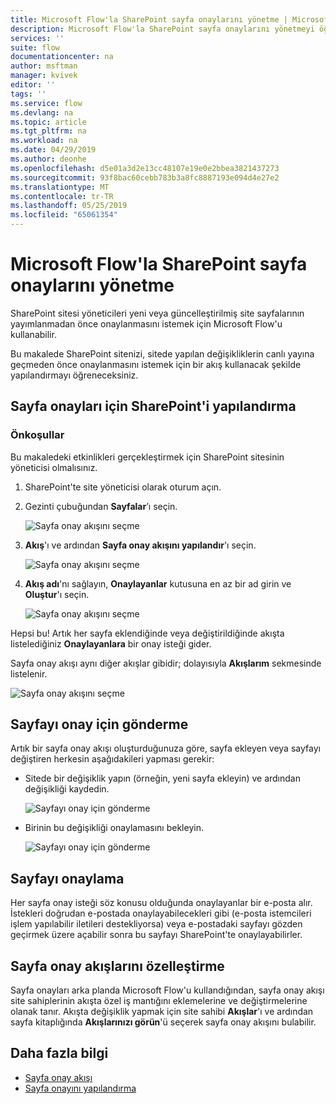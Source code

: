 ```yaml
---
title: Microsoft Flow'la SharePoint sayfa onaylarını yönetme | Microsoft Docs
description: Microsoft Flow'la SharePoint sayfa onaylarını yönetmeyi öğrenin.
services: ''
suite: flow
documentationcenter: na
author: msftman
manager: kvivek
editor: ''
tags: ''
ms.service: flow
ms.devlang: na
ms.topic: article
ms.tgt_pltfrm: na
ms.workload: na
ms.date: 04/29/2019
ms.author: deonhe
ms.openlocfilehash: d5e01a3d2e13cc48107e19e0e2bbea3821437273
ms.sourcegitcommit: 93f8bac60cebb783b3a8fc8887193e094d4e27e2
ms.translationtype: MT
ms.contentlocale: tr-TR
ms.lasthandoff: 05/25/2019
ms.locfileid: "65061354"
---
```

# <a name="manage-sharepoint-page-approvals-with-microsoft-flow"></a>Microsoft Flow'la SharePoint sayfa onaylarını yönetme

SharePoint sitesi yöneticileri yeni veya güncelleştirilmiş site sayfalarının yayımlanmadan önce onaylanmasını istemek için Microsoft Flow'u kullanabilir.

Bu makalede SharePoint sitenizi, sitede yapılan değişikliklerin canlı yayına geçmeden önce onaylanmasını istemek için bir akış kullanacak şekilde yapılandırmayı öğreneceksiniz.

## <a name="configure-sharepoint-for-page-approvals"></a>Sayfa onayları için SharePoint'i yapılandırma

### <a name="prerequisites"></a>Önkoşullar 

Bu makaledeki etkinlikleri gerçekleştirmek için SharePoint sitesinin yöneticisi olmalısınız.

1. SharePoint'te site yöneticisi olarak oturum açın.
1. Gezinti çubuğundan **Sayfalar**’ı seçin.

    ![Sayfa onay akışını seçme](media/customize-sharepoint-page-approvals/pages.png)

1. **Akış**'ı ve ardından **Sayfa onay akışını yapılandır**'ı seçin.
    
    ![Sayfa onay akışını seçme](media/customize-sharepoint-page-approvals/select-page-approval-flow.png)

1. **Akış adı**'nı sağlayın, **Onaylayanlar** kutusuna en az bir ad girin ve **Oluştur**'ı seçin.
    
    ![Sayfa onay akışını seçme](media/customize-sharepoint-page-approvals/flow-name-approvers-create.png)

Hepsi bu! Artık her sayfa eklendiğinde veya değiştirildiğinde akışta listelediğiniz **Onaylayanlara** bir onay isteği gider.

Sayfa onay akışı aynı diğer akışlar gibidir; dolayısıyla **Akışlarım** sekmesinde listelenir.

![Sayfa onay akışını seçme](media/customize-sharepoint-page-approvals/page-approval-flow-success.png)

## <a name="submit-a-page-for-approval"></a>Sayfayı onay için gönderme

Artık bir sayfa onay akışı oluşturduğunuza göre, sayfa ekleyen veya sayfayı değiştiren herkesin aşağıdakileri yapması gerekir:

 - Sitede bir değişiklik yapın (örneğin, yeni sayfa ekleyin) ve ardından değişikliği kaydedin.

     ![Sayfayı onay için gönderme](media/customize-sharepoint-page-approvals/create-new-page.png)
     
 - Birinin bu değişikliği onaylamasını bekleyin.
    
    ![Sayfayı onay için gönderme](media/customize-sharepoint-page-approvals/wait-for-approval.png)
    
## <a name="approve-a-page"></a>Sayfayı onaylama

Her sayfa onay isteği söz konusu olduğunda onaylayanlar bir e-posta alır. İstekleri doğrudan e-postada onaylayabilecekleri gibi (e-posta istemcileri işlem yapılabilir iletileri destekliyorsa) veya e-postadaki sayfayı gözden geçirmek üzere açabilir sonra bu sayfayı SharePoint'te onaylayabilirler.

## <a name="customize-page-approval-flows"></a>Sayfa onay akışlarını özelleştirme

Sayfa onayları arka planda Microsoft Flow'u kullandığından, sayfa onay akışı site sahiplerinin akışta özel iş mantığını eklemelerine ve değiştirmelerine olanak tanır. Akışta değişiklik yapmak için site sahibi **Akışlar**'ı ve ardından sayfa kitaplığında **Akışlarınızı görün**'ü seçerek sayfa onay akışını bulabilir.

## <a name="learn-more"></a>Daha fazla bilgi

- [Sayfa onay akışı](https://support.office.com/article/page-approval-flow-a8b2e689-d4a1-4639-8028-333c0ece30d9)
- [Sayfa onayını yapılandırma](https://support.office.com/article/configure-page-approval-14ce6976-a0a7-427b-b4ab-d28d344a5222)
